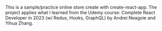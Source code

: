 This is a sample/practice online store create with create-react-app. The project applies what I learned from the Udemy course: Complete React Developer in 2023 (w/ Redux, Hooks, GraphQL) by Andrei Neagoie and Yihua Zhang.

